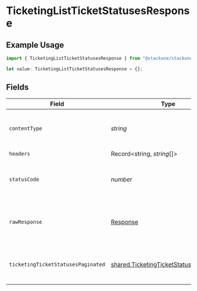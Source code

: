 # TicketingListTicketStatusesResponse

## Example Usage

```typescript
import { TicketingListTicketStatusesResponse } from "@stackone/stackone-client-ts/sdk/models/operations";

let value: TicketingListTicketStatusesResponse = {};
```

## Fields

| Field                                                                                                     | Type                                                                                                      | Required                                                                                                  | Description                                                                                               |
| --------------------------------------------------------------------------------------------------------- | --------------------------------------------------------------------------------------------------------- | --------------------------------------------------------------------------------------------------------- | --------------------------------------------------------------------------------------------------------- |
| `contentType`                                                                                             | *string*                                                                                                  | :heavy_check_mark:                                                                                        | HTTP response content type for this operation                                                             |
| `headers`                                                                                                 | Record<string, *string*[]>                                                                                | :heavy_check_mark:                                                                                        | N/A                                                                                                       |
| `statusCode`                                                                                              | *number*                                                                                                  | :heavy_check_mark:                                                                                        | HTTP response status code for this operation                                                              |
| `rawResponse`                                                                                             | [Response](https://developer.mozilla.org/en-US/docs/Web/API/Response)                                     | :heavy_check_mark:                                                                                        | Raw HTTP response; suitable for custom response parsing                                                   |
| `ticketingTicketStatusesPaginated`                                                                        | [shared.TicketingTicketStatusesPaginated](../../../sdk/models/shared/ticketingticketstatusespaginated.md) | :heavy_minus_sign:                                                                                        | The list of ticket statuses was retrieved.                                                                |